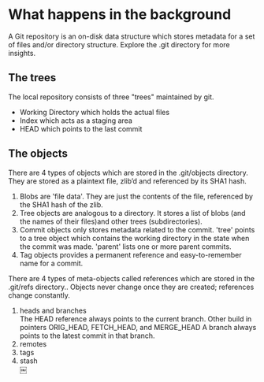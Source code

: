 What happens in the background
==========================
A Git repository is an on-disk data structure which stores metadata for a set of files and/or directory structure. Explore the .git directory for more insights. 


The trees
---------
The local repository consists of three "trees" maintained by git. 
- Working Directory which holds the actual files 
- Index which acts as a staging area
- HEAD which points to the last commit

The objects
-------------
There are 4 types of objects which are stored in the .git/objects directory. They are stored as a plaintext file, zlib’d and referenced by its SHA1 hash.  
1. Blobs are 'file data'. They are just the contents of the file, referenced by the SHA1 hash of the zlib.  
2. Tree objects are analogous to a directory. It stores a list of blobs (and the names of their files)and other trees (subdirectories).  
3. Commit objects only stores metadata related to the commit. 'tree' points to a tree object which contains the working directory in the state when the commit was made. 'parent' lists one or more parent commits.  
4. Tag objects provides a permanent reference and easy-to-remember name for a commit.  

There are 4 types of meta-objects called references which are stored in the .git/refs directory.. 
Objects never change once they are created; references change constantly.    
1. heads and branches  
    The HEAD reference always points to the current branch. Other build in pointers ORIG_HEAD, FETCH_HEAD, and MERGE_HEAD
    A branch always points to the latest commit in that branch.  
2. remotes  
3. tags  
4. stash  
￼